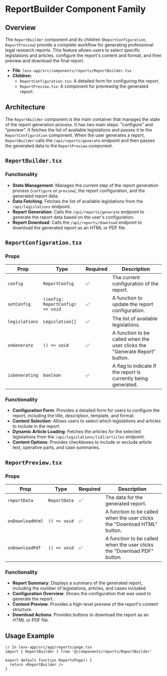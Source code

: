 # ReportBuilder Component Family

## Overview

The `ReportBuilder` component and its children (`ReportConfiguration`, `ReportPreview`) provide a complete workflow for generating professional legal research reports. This feature allows users to select specific legislations and articles, configure the report's content and format, and then preview and download the final report.

- **File**: `lexx-app/src/components/reports/ReportBuilder.tsx`
- **Children**:
    - `ReportConfiguration.tsx`: A detailed form for configuring the report.
    - `ReportPreview.tsx`: A component for previewing the generated report.

## Architecture

The `ReportBuilder` component is the main container that manages the state of the report generation process. It has two main steps: "configure" and "preview". It fetches the list of available legislations and passes it to the `ReportConfiguration` component. When the user generates a report, `ReportBuilder` calls the `/api/reports/generate` endpoint and then passes the generated data to the `ReportPreview` component.

## `ReportBuilder.tsx`

### Functionality

- **State Management**: Manages the current step of the report generation process (`configure` or `preview`), the report configuration, and the generated report data.
- **Data Fetching**: Fetches the list of available legislations from the `/api/legislations` endpoint.
- **Report Generation**: Calls the `/api/reports/generate` endpoint to generate the report data based on the user's configuration.
- **Report Download**: Calls the `/api/reports/download` endpoint to download the generated report as an HTML or PDF file.

## `ReportConfiguration.tsx`

### Props

| Prop | Type | Required | Description |
|---|---|---|---|
| `config` | `ReportConfig` | ✅ | The current configuration of the report. |
| `setConfig` | `(config: ReportConfig) => void` | ✅ | A function to update the report configuration. |
| `legislations` | `Legislation[]` | ✅ | The list of available legislations. |
| `onGenerate` | `() => void` | ✅ | A function to be called when the user clicks the "Generate Report" button. |
| `isGenerating`| `boolean` | ✅ | A flag to indicate if the report is currently being generated. |

### Functionality

- **Configuration Form**: Provides a detailed form for users to configure the report, including the title, description, template, and format.
- **Content Selection**: Allows users to select which legislations and articles to include in the report.
- **Dynamic Article Loading**: Fetches the articles for the selected legislations from the `/api/legislations/[id]/articles` endpoint.
- **Content Options**: Provides checkboxes to include or exclude article text, operative parts, and case summaries.

## `ReportPreview.tsx`

### Props

| Prop | Type | Required | Description |
|---|---|---|---|
| `reportData` | `ReportData` | ✅ | The data for the generated report. |
| `onDownloadHtml` | `() => void` | ✅ | A function to be called when the user clicks the "Download HTML" button. |
| `onDownloadPdf` | `() => void` | ✅ | A function to be called when the user clicks the "Download PDF" button. |

### Functionality

- **Report Summary**: Displays a summary of the generated report, including the number of legislations, articles, and cases included.
- **Configuration Overview**: Shows the configuration that was used to generate the report.
- **Content Preview**: Provides a high-level preview of the report's content structure.
- **Download Actions**: Provides buttons to download the report as an HTML or PDF file.

## Usage Example

```tsx
// In lexx-app/src/app/reports/page.tsx
import { ReportBuilder } from '@/components/reports/ReportBuilder'

export default function ReportsPage() {
  return <ReportBuilder />
}
``` 